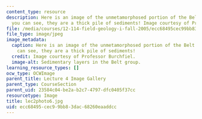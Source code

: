 ```yaml
---
content_type: resource
description: Here is an image of the unmetamorphosed portion of the Belt group. As
  you can see, they are a thick pile of sediments! Image courtesy of Professor Burchfiel.
file: /media/courses/12-114-field-geology-i-fall-2005/ecc68495cec99bb83dac68260eaaddcc_lec2photo6.jpg
file_type: image/jpeg
image_metadata:
  caption: Here is an image of the unmetamorphosed portion of the Belt group. As you
    can see, they are a thick pile of sediments!
  credit: Image courtesy of Professor Burchfiel.
  image-alt: Sedimentary layers in the Belt group.
learning_resource_types: []
ocw_type: OCWImage
parent_title: Lecture 4 Image Gallery
parent_type: CourseSection
parent_uid: 23584c04-be2a-b2c7-4797-dfc0405f37cc
resourcetype: Image
title: lec2photo6.jpg
uid: ecc68495-cec9-9bb8-3dac-68260eaaddcc
---
```

